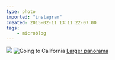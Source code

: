 ```yaml
---
type: photo
imported: "instagram"
created: 2015-02-11 13:11:22-07:00
tags:
    - microblog
---
```

![](/media/images/photos/2015/02/going-to-california.jpg)
![Going to California](/media/images/photos/2015/02/bf62ee8af8d2720572bd451fb3a85d70.jpg)
[Larger panorama](http://flic.kr/p/qcCL1i)

